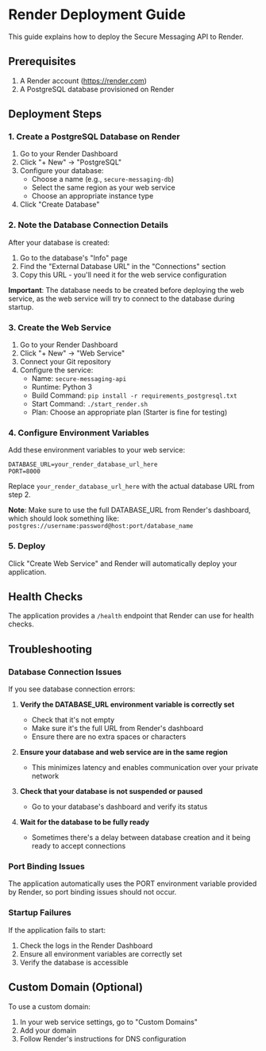 # Render Deployment Guide

This guide explains how to deploy the Secure Messaging API to Render.

## Prerequisites

1. A Render account (https://render.com)
2. A PostgreSQL database provisioned on Render

## Deployment Steps

### 1. Create a PostgreSQL Database on Render

1. Go to your Render Dashboard
2. Click "+ New" → "PostgreSQL"
3. Configure your database:
   - Choose a name (e.g., `secure-messaging-db`)
   - Select the same region as your web service
   - Choose an appropriate instance type
4. Click "Create Database"

### 2. Note the Database Connection Details

After your database is created:
1. Go to the database's "Info" page
2. Find the "External Database URL" in the "Connections" section
3. Copy this URL - you'll need it for the web service configuration

**Important**: The database needs to be created before deploying the web service, as the web service will try to connect to the database during startup.

### 3. Create the Web Service

1. Go to your Render Dashboard
2. Click "+ New" → "Web Service"
3. Connect your Git repository
4. Configure the service:
   - Name: `secure-messaging-api`
   - Runtime: Python 3
   - Build Command: `pip install -r requirements_postgresql.txt`
   - Start Command: `./start_render.sh`
   - Plan: Choose an appropriate plan (Starter is fine for testing)

### 4. Configure Environment Variables

Add these environment variables to your web service:

```
DATABASE_URL=your_render_database_url_here
PORT=8000
```

Replace `your_render_database_url_here` with the actual database URL from step 2.

**Note**: Make sure to use the full DATABASE_URL from Render's dashboard, which should look something like:
`postgres://username:password@host:port/database_name`

### 5. Deploy

Click "Create Web Service" and Render will automatically deploy your application.

## Health Checks

The application provides a `/health` endpoint that Render can use for health checks.

## Troubleshooting

### Database Connection Issues

If you see database connection errors:

1. **Verify the DATABASE_URL environment variable is correctly set**
   - Check that it's not empty
   - Make sure it's the full URL from Render's dashboard
   - Ensure there are no extra spaces or characters

2. **Ensure your database and web service are in the same region**
   - This minimizes latency and enables communication over your private network

3. **Check that your database is not suspended or paused**
   - Go to your database's dashboard and verify its status

4. **Wait for the database to be fully ready**
   - Sometimes there's a delay between database creation and it being ready to accept connections

### Port Binding Issues

The application automatically uses the PORT environment variable provided by Render, so port binding issues should not occur.

### Startup Failures

If the application fails to start:

1. Check the logs in the Render Dashboard
2. Ensure all environment variables are correctly set
3. Verify the database is accessible

## Custom Domain (Optional)

To use a custom domain:

1. In your web service settings, go to "Custom Domains"
2. Add your domain
3. Follow Render's instructions for DNS configuration